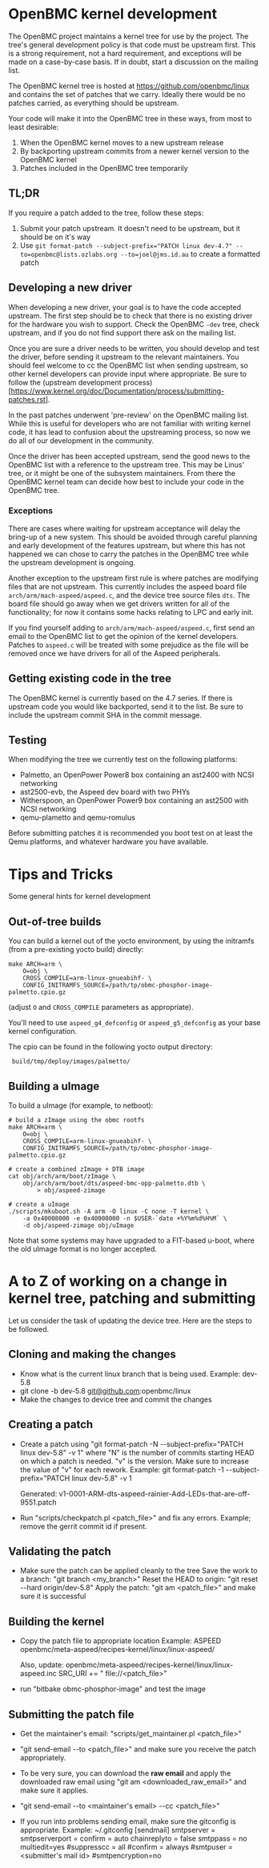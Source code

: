 # OpenBMC kernel development

The OpenBMC project maintains a kernel tree for use by the project. The tree's general development policy is that code must be upstream first. This is a strong requirement, not a hard requirement, and exceptions will be made on a case-by-case basis. If in doubt, start a discussion on the mailing list.

The OpenBMC kernel tree is hosted at https://github.com/openbmc/linux and contains the set of patches that we carry. Ideally there would be no patches carried, as everything should be upstream.

Your code will make it into the OpenBMC tree in these ways, from most to least desirable:

1. When the OpenBMC kernel moves to a new upstream release
2. By backporting upstream commits from a newer kernel version to the OpenBMC kernel
3. Patches included in the OpenBMC tree temporarily

## TL;DR

If you require a patch added to the tree, follow these steps:

1. Submit your patch upstream. It doesn't need to be upstream, but it should be on it's way
2. Use ```git format-patch --subject-prefix="PATCH linux dev-4.7" --to=openbmc@lists.ozlabs.org --to=joel@jms.id.au``` to create a formatted patch

## Developing a new driver

When developing a new driver, your goal is to have the code accepted upstream. The first step should be to check that there is no existing driver for the hardware you wish to support. Check the OpenBMC `-dev` tree, check upstream, and if you do not find support there ask on the mailing list.

Once you are sure a driver needs to be written, you should develop and test the driver, before sending it upstream to the relevant maintainers. You should feel welcome to cc the OpenBMC list when sending upstream, so other kernel developers can provide input where appropriate. Be sure to follow the (upstream development process)[https://www.kernel.org/doc/Documentation/process/submitting-patches.rst].

In the past patches underwent 'pre-review' on the OpenBMC mailing list. While this is useful for developers who are not familiar with writing kernel code, it has lead to confusion about the upstreaming process, so now we do all of our development in the community.

Once the driver has been accepted upstream, send the good news to the OpenBMC list with a reference to the upstream tree. This may be Linus' tree, or it might be one of the subsystem maintainers. From there the OpenBMC kernel team can decide how best to include your code in the OpenBMC tree.

### Exceptions

There are cases where waiting for upstream acceptance will delay the bring-up of a new system. This should be avoided through careful planning and early development of the features upstream, but where this has not happened we can chose to carry the patches in the OpenBMC tree while the upstream development is ongoing.

Another exception to the upstream first rule is where patches are modifying files that are not upstream. This currently includes the aspeed board file `arch/arm/mach-aspeed/aspeed.c`, and the device tree source files `dts`. The board file should go away when we get drivers written for all of the functionality; for now it contains some hacks relating to LPC and early init.

If you find yourself adding to `arch/arm/mach-aspeed/aspeed.c`, first send an email to the OpenBMC list to get the opinion of the kernel developers. Patches to `aspeed.c` will be treated with some prejudice as the file will be removed once we have drivers for all of the Aspeed peripherals.

## Getting existing code in the tree

The OpenBMC kernel is currently based on the 4.7 series. If there is upstream code you would like backported, send it to the list. Be sure to include the upstream commit SHA in the commit message.

## Testing

When modifying the tree we currently test on the following platforms:

 - Palmetto, an OpenPower Power8 box containing an ast2400 with NCSI networking
 - ast2500-evb, the Aspeed dev board with two PHYs
 - Witherspoon, an OpenPower Power9 box containing an ast2500 with NCSI networking
 - qemu-plametto and qemu-romulus

Before submitting patches it is recommended you boot test on at least the Qemu platforms, and whatever hardware you have available.

# Tips and Tricks

Some general hints for kernel development

## Out-of-tree builds

You can build a kernel out of the yocto environment, by using the initramfs
(from a pre-existing yocto build) directly:

```
make ARCH=arm \
    O=obj \
    CROSS_COMPILE=arm-linux-gnueabihf- \
    CONFIG_INITRAMFS_SOURCE=/path/tp/obmc-phosphor-image-palmetto.cpio.gz
```

(adjust `O` and `CROSS_COMPILE` parameters as appropriate).

You'll need to use `aspeed_g4_defconfig` or `aspeed_g5_defconfig` as your base
kernel configuration.

The cpio can be found in the following yocto output directory:

```
 build/tmp/deploy/images/palmetto/
```

## Building a uImage

To build a uImage (for example, to netboot):

```
# build a zImage using the obmc rootfs
make ARCH=arm \
    O=obj \
    CROSS_COMPILE=arm-linux-gnueabihf- \
    CONFIG_INITRAMFS_SOURCE=/path/tp/obmc-phosphor-image-palmetto.cpio.gz

# create a combined zImage + DTB image
cat obj/arch/arm/boot/zImage \
    obj/arch/arm/boot/dts/aspeed-bmc-opp-palmetto.dtb \
        > obj/aspeed-zimage

# create a uImage
./scripts/mkuboot.sh -A arm -O linux -C none -T kernel \
    -a 0x40008000 -e 0x40008000 -n $USER-`date +%Y%m%d%H%M` \
    -d obj/aspeed-zimage obj/uImage
```

Note that some systems may have upgraded to a FIT-based u-boot, where the old
uImage format is no longer accepted.

# A to Z of working on a change in kernel tree, patching and submitting
Let us consider the task of updating the device tree. Here are the steps to be
followed.

## Cloning and making the changes
- Know what is the current linux branch that is being used. Example: dev-5.8
- git clone -b dev-5.8 git@github.com:openbmc/linux
- Make the changes to device tree and commit the changes

## Creating a patch
- Create a patch using "git format-patch -N --subject-prefix="PATCH linux dev-5.8" -v 1"
  where "N" is the number of commits starting HEAD on which a patch is needed.
  "v" is the version.  Make sure to increase the value of "v" for each rework.
  Example: git format-patch -1 --subject-prefix="PATCH linux dev-5.8" -v 1

  Generated: v1-0001-ARM-dts-aspeed-rainier-Add-LEDs-that-are-off-9551.patch
- Run "scripts/checkpatch.pl <patch_file>" and fix any errors.
  Example; remove the gerrit commit id if present.

## Validating the patch
- Make sure the patch can be applied cleanly to the tree
  Save the work to a branch: "git branch <my_branch>"
  Reset the HEAD to origin: "git reset --hard origin/dev-5.8"
  Apply the patch: "git am <patch_file>" and make sure it is successful

## Building the kernel
- Copy the patch file to appropriate location
  Example: ASPEED
  openbmc/meta-aspeed/recipes-kernel/linux/linux-aspeed/

  Also, update: openbmc/meta-aspeed/recipes-kernel/linux/linux-aspeed.inc
  SRC_URI += " file://<patch_file>"
- run "bitbake obmc-phosphor-image" and test the image

## Submitting the patch file
- Get the maintainer's email: "scripts/get_maintainer.pl <patch_file>"
- "git send-email --to <your own email> <patch_file>" and make sure you
   receive the patch appropriately.
-  To be very sure, you can download the **raw email** and apply the downloaded
   raw email using "git am <downloaded_raw_email>" and make sure it applies.
- "git send-email --to <maintainer's email> --cc <others> <patch_file>"

- If you run into problems sending email, make sure the gitconfig is
  appropriate. Example: ~/.gitconfig
[sendmail]
		smtpserver = <smtp server>
		smtpserverport = <smtp server port number>
		confirm = auto
		chainreplyto = false
		smtppass = no
		multiedit=yes
		#suppresscc = all
		#confirm = always
		#smtpuser = <submitter's mail id>
		#smtpencryption=no
